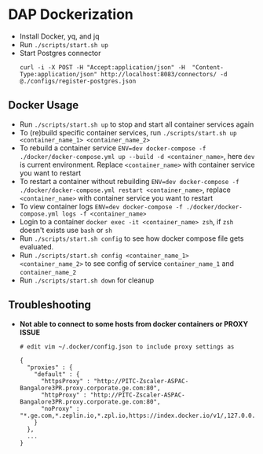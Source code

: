 # DAP Dockerization

- Install Docker, yq, and jq
- Run `./scripts/start.sh up`
- Start Postgres connector
  ```
  curl -i -X POST -H "Accept:application/json" -H  "Content-Type:application/json" http://localhost:8083/connectors/ -d @./configs/register-postgres.json
  ```

## Docker Usage

- Run `./scripts/start.sh up` to stop and start all container services again
- To (re)build specific container services, run `./scripts/start.sh up <container_name_1> <container_name_2>`
- To rebuild a container service `ENV=dev docker-compose -f ./docker/docker-compose.yml up --build -d <container_name>`, here `dev` is current environment. Replace `<container_name>` with container service you want to restart
- To restart a container without rebuilding `ENV=dev docker-compose -f ./docker/docker-compose.yml restart <container_name>`, replace `<container_name>` with container service you want to restart
- To view container logs `ENV=dev docker-compose -f ./docker/docker-compose.yml logs -f <container_name>`
- Login to a container `docker exec -it <container_name> zsh`, if `zsh` doesn't exists use `bash` or `sh`
- Run `./scripts/start.sh config` to see how docker compose file gets evaluated.
- Run `./scripts/start.sh config <container_name_1> <container_name_2>` to see config of service `container_name_1` and `container_name_2`
- Run `./scripts/start.sh down` for cleanup

## Troubleshooting

- **Not able to connect to some hosts from docker containers or PROXY ISSUE**

  ```
  # edit vim ~/.docker/config.json to include proxy settings as

  {
    "proxies" : {
      "default" : {
        "httpsProxy" : "http://PITC-Zscaler-ASPAC-Bangalore3PR.proxy.corporate.ge.com:80",
        "httpProxy" : "http://PITC-Zscaler-ASPAC-Bangalore3PR.proxy.corporate.ge.com:80",
        "noProxy" : "*.ge.com,*.zeplin.io,*.zpl.io,https://index.docker.io/v1/,127.0.0.1,localhost,openge.com,*.openge.ge.com,*.github.build.ge.com,*.predix.io"
      }
    },
    ...
  }
  ```
